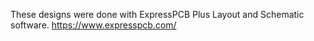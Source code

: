 These designs were done with ExpressPCB Plus Layout and Schematic software.
https://www.expresspcb.com/